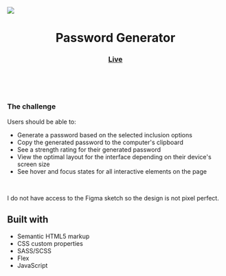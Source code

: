 <img src="https://res.cloudinary.com/dz209s6jk/image/upload/v1661436487/Challenges/pq66aieybewwpo2zlryv.jpg"></img>


<h1 align="center">Password Generator</h1>

<div align="center">
  <h3>
    <a href="https://sabapangani.github.io/Password_Generator/" color="white">
      Live
    </a>
  </h3>
</div>
<br>
<br>
<br>

### The challenge

Users should be able to:

- Generate a password based on the selected inclusion options
- Copy the generated password to the computer's clipboard
- See a strength rating for their generated password
- View the optimal layout for the interface depending on their device's screen size
- See hover and focus states for all interactive elements on the page


<br> <p>I do not have access to the Figma sketch so the design is not pixel perfect.</p>




## Built with 

- Semantic HTML5 markup
- CSS custom properties
- SASS/SCSS
- Flex
- JavaScript



